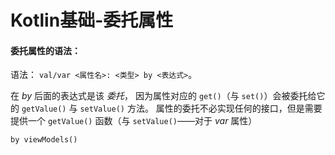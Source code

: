 # Kotlin基础-委托属性



#### 委托属性的语法：

语法： `val/var <属性名>: <类型> by <表达式>`。

在 _by_ 后面的表达式是该 _委托_， 因为属性对应的 `get()`（与 `set()`）会被委托给它的 `getValue()` 与 `setValue()` 方法。 属性的委托不必实现任何的接口，但是需要提供一个 `getValue()` 函数（与 `setValue()`——对于 _var_ 属性）







```
by viewModels()
```
